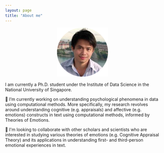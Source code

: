 ```yaml
---
layout: page
title: "About me"
---
```



<p align="center" width="100%">
    <img width="33%" src="/img/pic.png">
</p>

I am currently a Ph.D. student under the Institute of Data Science in the National University of Singapore.

🔭 I’m currently working on understanding psychological phenomena in data using computational methods. More specifically, my research revolves around understanding cognitive (e.g. appraisals) and affective (e.g. emotions) constructs in text using computational methods, informed by Theories of Emotions.

👯 I'm looking to collaborate with other scholars and scientists who are interested in studying various theories of emotions (e.g. Cognitive Appraisal Theory) and its applications in understanding first- and third-person emotional experiences in text.
